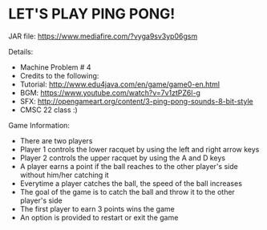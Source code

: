 # LET'S PLAY PING PONG!
JAR file: https://www.mediafire.com/?vyga9sv3yp06gsm

Details:
- Machine Problem # 4
- Credits to the following: 
- Tutorial: http://www.edu4java.com/en/game/game0-en.html
- BGM: https://www.youtube.com/watch?v=7v1ztPZ6l-g
- SFX: http://opengameart.org/content/3-ping-pong-sounds-8-bit-style
- CMSC 22 class :)


Game Information:
- There are two players
- Player 1 controls the lower racquet by using the left and right arrow keys
- Player 2 controls the upper racquet by using the A and D keys
- A player earns a point if the ball reaches to the other player's side without him/her catching it
- Everytime a player catches the ball, the speed of the ball increases
- The goal of the game is to catch the ball and throw it to the other player's side
- The first player to earn 3 points wins the game
- An option is provided to restart or exit the game
